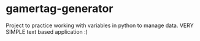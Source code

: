 # gamertag-generator
Project to practice working with variables in python to manage data.
VERY SIMPLE text based application :)
